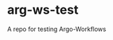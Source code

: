 # arg-ws-test

A repo for testing Argo-Workflows































































